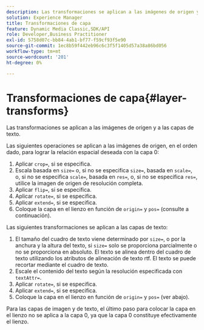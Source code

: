 ```yaml
---
description: Las transformaciones se aplican a las imágenes de origen y a las capas de texto.
solution: Experience Manager
title: Transformaciones de capa
feature: Dynamic Media Classic,SDK/API
role: Developer,Business Practitioner
exl-id: 5758d07c-bb84-4ab1-bf77-f59cf93f5e90
source-git-commit: 1ec8b59f442eb96c6c3f5f1405d57a38a86bd056
workflow-type: tm+mt
source-wordcount: '201'
ht-degree: 0%

---
```


# Transformaciones de capa{#layer-transforms}

Las transformaciones se aplican a las imágenes de origen y a las capas de texto.

Las siguientes operaciones se aplican a las imágenes de origen, en el orden dado, para lograr la relación espacial deseada con la capa 0:

1. Aplicar `crop=`, si se especifica.
1. Escala basada en `size=` o, si no se especifica `size=`, basada en `scale=`, o, si no se especifica `scale=`, basada en `res=`, o, si no se especifica `res=`, utilice la imagen de origen de resolución completa.
1. Aplicar `flip=`, si se especifica.
1. Aplicar `rotate=`, si se especifica.
1. Aplicar `extend=`, si se especifica.
1. Coloque la capa en el lienzo en función de `origin=` y `pos=` (consulte a continuación).

Las siguientes transformaciones se aplican a las capas de texto:

1. El tamaño del cuadro de texto viene determinado por `size=`, o por la anchura y la altura del texto, si `size=` solo se proporciona parcialmente o no se proporciona en absoluto. El texto se alinea dentro del cuadro de texto utilizando los atributos de alineación de texto rtf. El texto se puede recortar mediante el cuadro de texto.
1. Escale el contenido del texto según la resolución especificada con `textAttr=`.
1. Aplicar `rotate=`, si se especifica.
1. Aplicar `extend=`, si se especifica.
1. Coloque la capa en el lienzo en función de `origin=` y `pos=` (ver abajo).

Para las capas de imagen y de texto, el último paso para colocar la capa en el lienzo no se aplica a la capa 0, ya que la capa 0 constituye efectivamente el lienzo.
